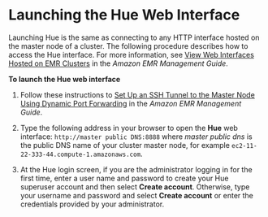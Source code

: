 # Launching the Hue Web Interface<a name="accessing-hue"></a>

Launching Hue is the same as connecting to any HTTP interface hosted on the master node of a cluster\. The following procedure describes how to access the Hue interface\. For more information, see [View Web Interfaces Hosted on EMR Clusters](http://docs.aws.amazon.com/emr/latest/ManagementGuide/emr-web-interfaces.html) in the *Amazon EMR Management Guide*\.

**To launch the Hue web interface**

1. Follow these instructions to [Set Up an SSH Tunnel to the Master Node Using Dynamic Port Forwarding](http://docs.aws.amazon.com/emr/latest/ManagementGuide/emr-ssh-tunnel.html) in the *Amazon EMR Management Guide*\.

1. Type the following address in your browser to open the **Hue** web interface: `http://master public DNS:8888` where *master public dns* is the public DNS name of your cluster master node, for example `ec2-11-22-333-44.compute-1.amazonaws.com`\.

1. At the Hue login screen, if you are the administrator logging in for the first time, enter a user name and password to create your Hue superuser account and then select **Create account**\. Otherwise, type your username and password and select **Create account** or enter the credentials provided by your administrator\.
